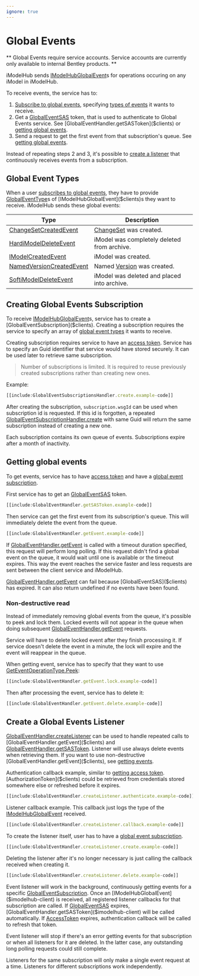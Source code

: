 ```yaml
---
ignore: true
---
```


# Global Events
** Global Events require service accounts. Service accounts are currently only available to internal Bentley products. **

iModelHub sends [IModelHubGlobalEvent]($clients)s for operations occuring on any iModel in iModelHub.

To receive events, the service has to:
1. [Subscribe to global events](#creating-global-events-subscription), specifying [types of events](#global-event-types) it wants to receive.
1. Get a [GlobalEventSAS]($clients) token, that is used to authenticate to Global Events service. See [GlobalEventHandler.getSASToken]($clients) or [getting global events](#getting-global-events).
1. Send a request to get the first event from that subscription's queue. See [getting global events](#getting-global-events).

Instead of repeating steps 2 and 3, it's possible to [create a listener](#create-a-global-events-listener) that continuously receives events from a subscription.

## Global Event Types
When a user [subscribes to global events](#creating-global-events-subscription), they have to provide [GlobalEventType]($clients)s of [IModelHubGlobalEvent]($clients)s they want to receive. iModelHub sends these global events:

| Type | Description |
|---|---|
| [ChangeSetCreatedEvent]($clients) | [ChangeSet]($clients) was created. |
| [HardiModelDeleteEvent]($clients) | iModel was completely deleted from archive. |
| [IModelCreatedEvent]($clients) | iModel was created. |
| [NamedVersionCreatedEvent]($clients) | Named [Version]($clients) was created. |
| [SoftiModelDeleteEvent]($clients) | iModel was deleted and placed into archive. |

## Creating Global Events Subscription
To receive [IModelHubGlobalEvent]($clients)s, service has to create a [GlobalEventSubscription]($clients). Creating a subscription requires the service to specify an array of [global event types](#global-event-types) it wants to receive.

Creating subscription requires service to have an [access token]($docs/learning/common/AccessToken.md). Service has to specify an Guid identifier that service would have stored securely. It can be used later to retrieve same subscription.

> Number of subscriptions is limited. It is required to reuse previously created subscriptions rather than creating new ones.

Example:
```ts
[[include:GlobalEventSubscriptionsHandler.create.example-code]]
```

After creating the subscription, ``subscription.wsgId`` can be used when subscription id is requested. If this id is forgotten, a repeated [GlobalEventSubscriptionHandler.create]($clients) with same Guid will return the same subscription instead of creating a new one.

Each subscription contains its own queue of events. Subscriptions expire after a month of inactivity.

## Getting global events
To get events, service has to have [access token]($docs/learning/common/AccessToken.md) and have a [global event subscription](#creating-global-events-subscription).

First service has to get an [GlobalEventSAS]($clients) token.
```ts
[[include:GlobalEventHandler.getSASToken.example-code]]
```

Then service can get the first event from its subscription's queue. This will immediately delete the event from the queue.
```ts
[[include:GlobalEventHandler.getEvent.example-code]]
```

If [GlobalEventHandler.getEvent]($clients) is called with a timeout duration specified, this request will perform long polling. If this request didn't find a global event on the queue, it would wait until one is available or the timeout expires. This way the event reaches the service faster and less requests are sent between the client service and iModelHub.

[GlobalEventHandler.getEvent]($clients) can fail because [GlobalEventSAS]($clients) has expired. It can also return undefined if no events have been found.

### Non-destructive read
Instead of immediately removing global events from the queue, it's possible to peek and lock them. Locked events will not appear in the queue when doing subsequent [GlobalEventHandler.getEvent]($clients) requests.

Service will have to delete locked event after they finish processing it. If service doesn't delete the event in a minute, the lock will expire and the event will reappear in the queue.

When getting event, service has to specify that they want to use [GetEventOperationType.Peek]($clients):
```ts
[[include:GlobalEventHandler.getEvent.lock.example-code]]
```

Then after processing the event, service has to delete it:
```ts
[[include:GlobalEventHandler.getEvent.delete.example-code]]
```

## Create a Global Events Listener
[GlobalEventHandler.createListener]($clients) can be used to handle repeated calls to [GlobalEventHandler.getEvent]($clients) and [GlobalEventHandler.getSASToken]($clients). Listener will use always delete events when retrieving them. If you want to use non-destructive [GlobalEventHandler.getEvent]($clients), see [getting events](#getting-global-events).

Authentication callback example, similar to [getting access token]($docs/learning/common/AccessToken.md). [AuthorizationToken]($clients) could be retrieved from credentials stored somewhere else or refreshed before it expires.
```ts
[[include:GlobalEventHandler.createListener.authenticate.example-code]]
```

Listener callback example. This callback just logs the type of the [IModelHubGlobalEvent]($clients) received.
```ts
[[include:GlobalEventHandler.createListener.callback.example-code]]
```

To create the listener itself, user has to have a [global event subscription](#creating-global-events-subscription).
```ts
[[include:GlobalEventHandler.createListener.create.example-code]]
```

Deleting the listener after it's no longer necessary is just calling the callback received when creating it.
```ts
[[include:GlobalEventHandler.createListener.delete.example-code]]
```

Event listener will work in the background, continuously getting events for a specific [GlobalEventSubscription]($imodelhub-client). Once an [IModelHubGlobalEvent]($imodelhub-client) is received, all registered listener callbacks for that subscription are called. If [GlobalEventSAS]($itwin-client) expires, [GlobalEventHandler.getSASToken]($imodelhub-client) will be called automatically. If [AccessToken]($itwin-client) expires, authentication callback will be called to refresh that token.

Event listener will stop if there's an error getting events for that subscription or when all listeners for it are deleted. In the latter case, any outstanding long polling requests could still complete.

Listeners for the same subscription will only make a single event request at a time. Listeners for different subscriptions work independently.
